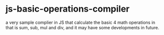 # js-basic-operations-compiler
a very sample complier in JS that calculate the basic 4 math operations in that is sum, sub, mul and div, and it may have some developments in future.
